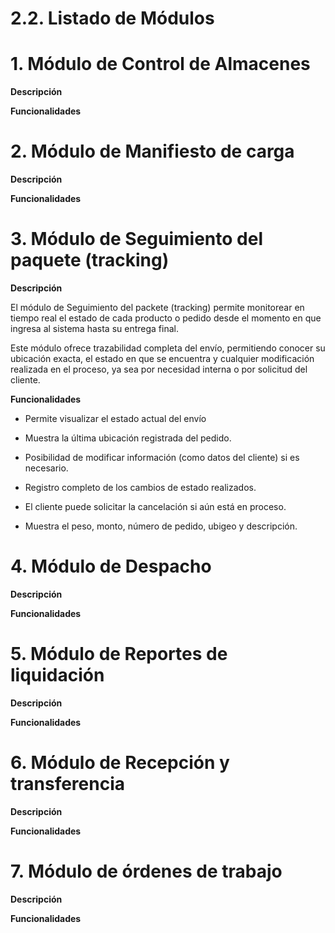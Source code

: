 # 2.2. Listado de Módulos

# 1. Módulo  de Control de Almacenes

**Descripción**

**Funcionalidades**


# 2. Módulo de Manifiesto de carga

**Descripción**

**Funcionalidades**


# 3. Módulo de Seguimiento del paquete (tracking)

**Descripción**

El módulo de Seguimiento del packete (tracking) permite monitorear en tiempo real el estado de cada producto o pedido desde el momento en que ingresa al sistema hasta su entrega final.

Este módulo ofrece trazabilidad completa del envío, permitiendo conocer su ubicación exacta, el estado en que se encuentra y cualquier modificación realizada en el proceso, ya sea por necesidad interna o por solicitud del cliente.

**Funcionalidades**

- Permite visualizar el estado actual del envío 

- Muestra la última ubicación registrada del pedido.

- Posibilidad de modificar información (como datos del cliente) si es necesario.

- Registro completo de los cambios de estado realizados.

- El cliente puede solicitar la cancelación si aún está en proceso.

- Muestra el peso, monto, número de pedido, ubigeo y descripción.

# 4. Módulo de Despacho

**Descripción**

**Funcionalidades**

# 5. Módulo de Reportes de liquidación

**Descripción**

**Funcionalidades**


# 6. Módulo de Recepción y transferencia

**Descripción**

**Funcionalidades**


# 7. Módulo de órdenes de trabajo

**Descripción**

**Funcionalidades**
